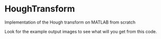 # HoughTransform
Implementation of the Hough transform on MATLAB from scratch

Look for the example output images to see what will you get from this code. 

